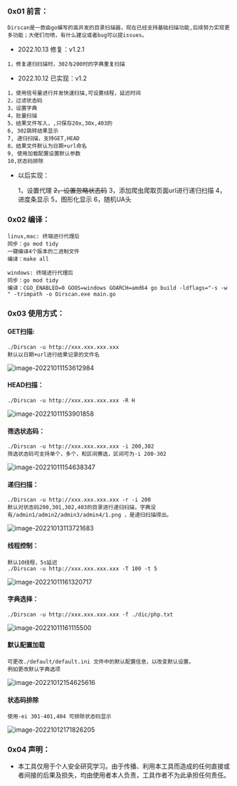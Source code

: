 ### 0x01 前言：

```
Dirscan是一款由go编写的高并发的目录扫描器，现在已经支持基础扫描功能,后续努力实现更多功能；大佬们勿喷，有什么建议或者bug可以提issues。
```

* 2022.10.13 修复：v1.2.1
```
1，修复递归扫描时，302与200时的字典重复扫描
```

* 2022.10.12 已实现：v1.2
```
1，使用信号量进行并发快速扫描,可设置线程，延迟时间
2，过滤状态码
3，设置字典
4，批量扫描
5，结果文件写入，,只保存20x,30x,403的
6, 302跳转结果显示
7, 递归扫描，支持GET,HEAD
8，结果文件默认为日期+url命名
9, 使用加载配置设置默认参数
10,状态码排除
```
* 以后实现：

  1，设置代理
  ~~2，设置忽略状态码~~
  3，添加爬虫爬取页面url进行递归扫描
  4，进度条显示
  5，图形化显示
  6，随机UA头



### 0x02 编译：

```
linux,mac: 终端进行代理后
同步：go mod tidy
一键编译4个版本的二进制文件
编译：make all 

windows: 终端进行代理后
同步：go mod tidy
编译：CGO_ENABLED=0 GOOS=windows GOARCH=amd64 go build -ldflags="-s -w " -trimpath -o Dirscan.exe main.go
```


### 0x03 使用方式：

#### 			GET扫描:

```
./Dirscan -u http://xxx.xxx.xxx.xxx 
默认以日期+url进行结果记录的文件名
```

![image-20221011153612984](./image//image-20221011153612984.png)

#### 			HEAD扫描：

```
./Dirscan -u http://xxx.xxx.xxx.xxx -R H
```

![image-20221011153901858](./image//image-20221011153901858.png)

#### 			筛选状态码：

```
./Dirscan -u http://xxx.xxx.xxx.xxx -i 200,302
筛选状态码可支持单个，多个，和区间赛选，区间可为-i 200-302
```

![image-20221011154638347](./image//image-20221011154638347.png)

#### 			递归扫描：

```
./Dirscan -u http://xxx.xxx.xxx.xxx -r -i 200 
默认对状态码200,301,302,403的目录进行递归扫描，字典没有/admin1/admin2/admin3/admin4/1.png ，是递归扫描得出。
```

![image-20221013113721683](./image//image-20221013113721683.png)

#### 			线程控制：

```
默认10线程，5s延迟
./Dirscan -u http://xxx.xxx.xxx.xxx -T 100 -t 5
```

![image-20221011161320717](./image//image-20221011161320717.png)

#### 			字典选择：

```
./Dirscan -u http://xxx.xxx.xxx.xxx -f ./dic/php.txt
```

![image-20221011161115500](./image//image-20221011161115500.png)		

#### 默认配置加载

```
可更改./default/default.ini 文件中的默认配置信息，以改变默认设置。
例如更改默认字典选项
```

![image-20221012154625616](./image//image-20221012154625616.png)

#### 状态码排除

```
使用-ei 301-401,404 可排除状态码显示
```

![image-20221012171826205](./image//image-20221012171826205.png)





### 0x04 声明：

* 本工具仅用于个人安全研究学习。由于传播、利用本工具而造成的任何直接或者间接的后果及损失，均由使用者本人负责，工具作者不为此承担任何责任。

 
